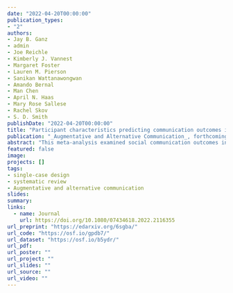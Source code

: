 ```yaml
---
date: "2022-04-20T00:00:00"
publication_types:
- "2"
authors:
- Jay B. Ganz
- admin
- Joe Reichle
- Kimberly J. Vannest
- Margaret Foster
- Lauren M. Pierson
- Sanikan Wattanawongwan
- Amando Bernal
- Man Chen
- April N. Haas
- Mary Rose Sallese
- Rachel Skov
- S. D. Smith
publishDate: "2022-04-20T00:00:00"
title: "Participant characteristics predicting communication outcomes in AAC implementation for individuals with ASD and IDD: Meta-analysis"
publication: "_Augmentative and Alternative Communication_, forthcoming"
abstract: "This meta-analysis examined social communication outcomes in augmentative and alternative communication (AAC) interventions, or those that involved aided (e.g., speech generating devices, picture point systems) or unaided AAC (e.g., gestures, manual sign language) as a component of intervention, and the extent to which communication outcomes were predicted by participant characteristics. Variables of interest included chronological age, communication mode used prior to intervention, number of words produced and imitation skills of participants prior to intervention. Investigators identified 117 primary studies that implemented AAC interventions with school-aged individuals (up to 22 years) with autism spectrum disorder and/or intellectual disability associated with complex communication needs and assessed social-communication outcomes. All included studies involved single-case experimental designs and met basic study design quality standards. We synthesized findings across studies using two complementary effect size indices, Tau(AB) and the log response ratio, and multi-level meta-analysis with robust variance estimation. With Tau(AB), the overall average effect across 338 participants was 0.72, 95% CI [0.67, 0.76], with a high degree of heterogeneity across studies. With the log response ratio, the overall average effect corresponded to a 538% increase from baseline levels of responding, 95% CI [388%, 733%], with a high degree of heterogeneity across studies and contrasts. Moderator analyses detected few differences in effectiveness when comparing across diagnoses, ages, the number and type of communication modes the participants used prior to intervention, the number of words used by the participants prior to intervention, and imitation use prior to intervention."
featured: false
image: 
projects: []
tags: 
- single-case design
- systematic review
- Augmentative and alternative communication
slides: 
summary: 
links:
  - name: Journal
    url: https://doi.org/10.1080/07434618.2022.2116355
url_preprint: "https://edarxiv.org/6sgba/"
url_code: "https://osf.io/gpdb7/"
url_dataset: "https://osf.io/b5ydr/"
url_pdf: 
url_poster: ""
url_project: ""
url_slides: ""
url_source: ""
url_video: ""
---
```

